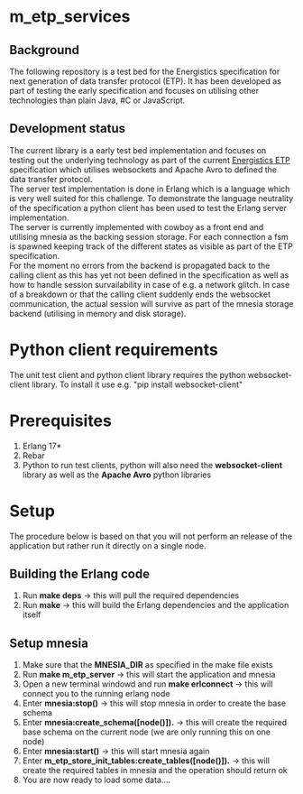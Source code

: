 m_etp_services
==============

Background
--------------
The following repository is a test bed for the Energistics specification for next generation of data transfer protocol (ETP). It has been developed as part of testing the early specification and focuses on utilising other technologies than plain Java, #C or JavaScript. 

Development status
-------------------
The current library is a early test bed implementation and focuses on testing out the underlying technology as part of the current [Energistics ETP](http://www.energistics.org/standards-portfolio/energistics-transfer-protocol) specification which utilises websockets and Apache Avro to defined the data transfer protocol.   
The server test implementation is done in Erlang which is a language which is very well suited for this challenge. To demonstrate the language neutrality of the specification a python client has been used to test the Erlang server implementation.  
The server is currently implemented with cowboy as a front end and utilising mnesia as the backing session storage. For each connection a fsm is spawned keeping track of the different states as visible as part of the ETP specification.  
For the moment no errors from the backend is propagated back to the calling client as this has yet not been defined in the specification as well as how to handle session survailability in case of e.g. a network glitch. In case of a breakdown or that the calling client suddenly ends the websocket communication, the actual session will survive as part of the mnesia storage backend (utilising in memory and disk storage).

Python client requirements
==============

The unit test client and python client library requires the python websocket-client
library. To install it use e.g. "pip install websocket-client"

Prerequisites
=================
1. Erlang 17*
2. Rebar
3. Python to run test clients, python will also need the **websocket-client** library as well as the **Apache Avro** python libraries

Setup
================

The procedure below is based on that you will not perform an release of the application but rather run it directly on a single node.

Building the Erlang code
------------------------

1. Run **make deps** -> this will pull the required dependencies 
2. Run **make** -> this will build the Erlang dependencies and the application itself

Setup mnesia
----------------------

1. Make sure that the **MNESIA_DIR** as specified in the make file exists
2. Run **make m_etp_server** -> this will start the application and mnesia
3. Open a new terminal windowd and run **make erlconnect** -> this will connect you to the running erlang node
4. Enter **mnesia:stop()** -> this will stop mnesia in order to create the base schema
5. Enter **mnesia:create_schema([node()]).** -> this will create the required base schema on the current node (we are only running this on one node)
6. Enter **mnesia:start()** -> this will start mnesia again
7. Enter **m_etp_store_init_tables:create_tables([node()]).** -> this will create the required tables in mnesia and the operation should return ok
8. You are now ready to load some data....

